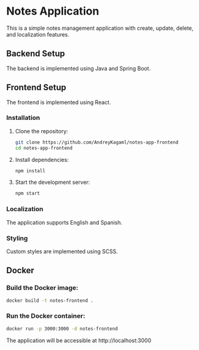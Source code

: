 # Notes Application

This is a simple notes management application with create, update, delete, and localization features.

## Backend Setup

The backend is implemented using Java and Spring Boot.

## Frontend Setup

The frontend is implemented using React.

### Installation

1. Clone the repository:
    ```sh
    git clone https://github.com/AndreyKagaml/notes-app-frontend
    cd notes-app-frontend
    ```

2. Install dependencies:
    ```bash
    npm install
    ```

3. Start the development server:
    ```bash
    npm start
    ```


### Localization

The application supports English and Spanish. 

### Styling

Custom styles are implemented using SCSS.

## Docker

### Build the Docker image:

```bash
docker build -t notes-frontend .
```


### Run the Docker container:
```bash
docker run -p 3000:3000 -d notes-frontend
```

The application will be accessible at http://localhost:3000


